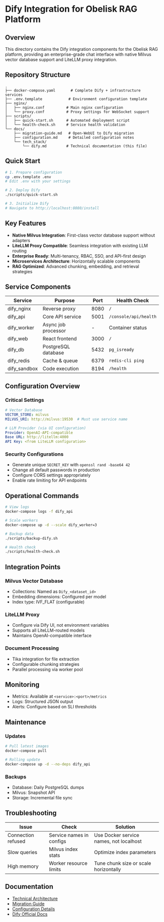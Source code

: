 # Dify Integration for Obelisk RAG Platform

## Overview

This directory contains the Dify integration components for the Obelisk RAG platform, providing an enterprise-grade chat interface with native Milvus vector database support and LiteLLM proxy integration.

## Repository Structure

```
.
├── docker-compose.yaml       # Complete Dify + infrastructure services
├── .env.template            # Environment configuration template
├── nginx/
│   ├── nginx.conf          # Main nginx configuration
│   └── proxy.conf          # Proxy settings for WebSocket support
├── scripts/
│   ├── quick-start.sh      # Automated deployment script
│   └── health-check.sh     # Service health validation
└── docs/
    ├── migration-guide.md   # Open-WebUI to Dify migration
    ├── configuration.md     # Detailed configuration notes
    └── tech_stack/
        └── dify.md         # Technical documentation (this file)
```

## Quick Start

```bash
# 1. Prepare configuration
cp .env.template .env
# Edit .env with your settings

# 2. Deploy Dify
./scripts/quick-start.sh

# 3. Initialize Dify
# Navigate to http://localhost:8080/install
```

## Key Features

- **Native Milvus Integration**: First-class vector database support without adapters
- **LiteLLM Proxy Compatible**: Seamless integration with existing LLM routing
- **Enterprise Ready**: Multi-tenancy, RBAC, SSO, and API-first design
- **Microservices Architecture**: Horizontally scalable components
- **RAG Optimized**: Advanced chunking, embedding, and retrieval strategies

## Service Components

| Service | Purpose | Port | Health Check |
|---------|---------|------|--------------|
| dify_nginx | Reverse proxy | 8080 | `/` |
| dify_api | Core API service | 5001 | `/console/api/health` |
| dify_worker | Async job processor | - | Container status |
| dify_web | React frontend | 3000 | `/` |
| dify_db | PostgreSQL database | 5432 | `pg_isready` |
| dify_redis | Cache & queue | 6379 | `redis-cli ping` |
| dify_sandbox | Code execution | 8194 | `/health` |

## Configuration Overview

### Critical Settings

```yaml
# Vector Database
VECTOR_STORE: milvus
MILVUS_URI: http://milvus:19530  # Must use service name

# LLM Provider (via UI configuration)
Provider: OpenAI-API-compatible
Base URL: http://litellm:4000
API Key: <from LiteLLM configuration>
```

### Security Configurations

- Generate unique `SECRET_KEY` with `openssl rand -base64 42`
- Change all default passwords in production
- Configure CORS settings appropriately
- Enable rate limiting for API endpoints

## Operational Commands

```bash
# View logs
docker-compose logs -f dify_api

# Scale workers
docker-compose up -d --scale dify_worker=3

# Backup data
./scripts/backup-dify.sh

# Health check
./scripts/health-check.sh
```

## Integration Points

### Milvus Vector Database
- Collections: Named as `Dify_<dataset_id>`
- Embedding dimensions: Configured per model
- Index type: IVF_FLAT (configurable)

### LiteLLM Proxy
- Configure via Dify UI, not environment variables
- Supports all LiteLLM-routed models
- Maintains OpenAI-compatible interface

### Document Processing
- Tika integration for file extraction
- Configurable chunking strategies
- Parallel processing via worker pool

## Monitoring

- Metrics: Available at `<service>:<port>/metrics`
- Logs: Structured JSON output
- Alerts: Configure based on SLI thresholds

## Maintenance

### Updates
```bash
# Pull latest images
docker-compose pull

# Rolling update
docker-compose up -d --no-deps dify_api
```

### Backups
- Database: Daily PostgreSQL dumps
- Milvus: Snapshot API
- Storage: Incremental file sync

## Troubleshooting

| Issue | Check | Solution |
|-------|-------|----------|
| Connection refused | Service names in configs | Use Docker service names, not localhost |
| Slow queries | Milvus index stats | Optimize index parameters |
| High memory | Worker resource limits | Tune chunk size or scale horizontally |

## Documentation

- [Technical Architecture](./docs/tech_stack/dify.md)
- [Migration Guide](./docs/migration-guide.md)
- [Configuration Details](./docs/configuration.md)
- [Dify Official Docs](https://docs.dify.ai)
